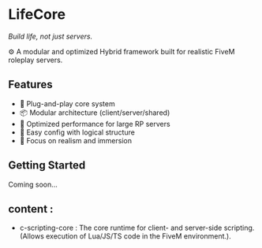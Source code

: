# LifeCore
_Build life, not just servers._

⚙️ A modular and optimized Hybrid framework built for realistic FiveM roleplay servers.

## Features
- 🔌 Plug-and-play core system
- 📦 Modular architecture (client/server/shared)
- 🧠 Optimized performance for large RP servers
- 📁 Easy config with logical structure
- 🎯 Focus on realism and immersion

## Getting Started
Coming soon...

## content : 
- c-scripting-core : The core runtime for client- and server-side scripting. (Allows execution of Lua/JS/TS code in the FiveM environment.).
